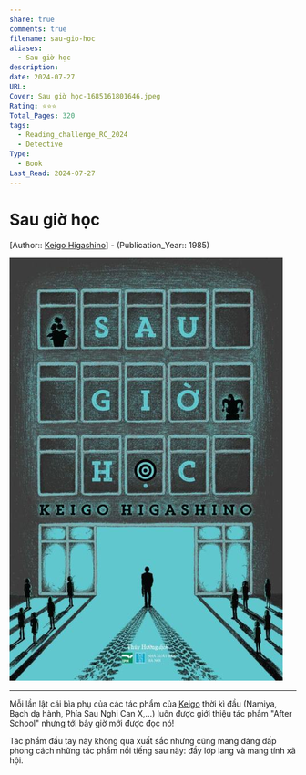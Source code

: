 ```yaml
---
share: true
comments: true
filename: sau-gio-hoc
aliases:
  - Sau giờ học
description:
date: 2024-07-27
URL:
Cover: Sau giờ học-1685161801646.jpeg
Rating: ⭐⭐⭐
Total_Pages: 320
tags:
  - Reading_challenge_RC_2024
  - Detective
Type:
  - Book
Last_Read: 2024-07-27
---
```

# Sau giờ học  
[Author:: [Keigo Higashino](../../Keigo%20Higashino.md)] - (Publication_Year:: 1985)  
  
![Sau giờ học-1685161801646.jpeg](../assets/img/Sau%20gi%E1%BB%9D%20h%E1%BB%8Dc-1685161801646.jpeg)  
  
---  
Mỗi lần lật cái bìa phụ của các tác phẩm của [Keigo](../../Keigo%20Higashino.md) thời kì đầu (Namiya, Bạch dạ hành, Phía Sau Nghi Can X,...) luôn được giới thiệu tác phẩm "After School" nhưng tới bây giờ mới được đọc nó!  
  
Tác phẩm đầu tay này không qua xuất sắc nhưng cũng mang dáng dấp phong cách những tác phẩm nổi tiếng sau này: đầy lớp lang và mang tính xã hội.  
  
